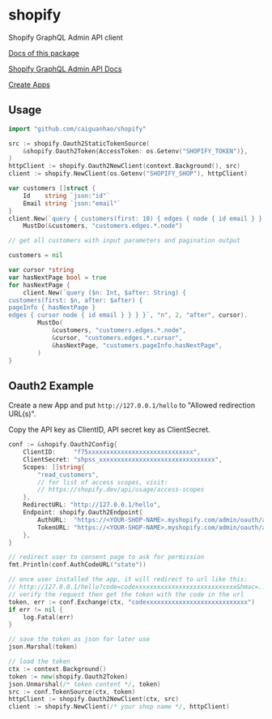 # shopify

Shopify GraphQL Admin API client

[Docs of this package](https://pkg.go.dev/github.com/caiguanhao/shopify)

[Shopify GraphQL Admin API Docs](https://shopify.dev/api/admin-graphql)

[Create Apps](https://partners.shopify.com/)

## Usage

```go
import "github.com/caiguanhao/shopify"

src := shopify.Oauth2StaticTokenSource(
	&shopify.Oauth2Token{AccessToken: os.Getenv("SHOPIFY_TOKEN")},
)
httpClient := shopify.Oauth2NewClient(context.Background(), src)
client := shopify.NewClient(os.Getenv("SHOPIFY_SHOP"), httpClient)

var customers []struct {
	Id    string `json:"id"`
	Email string `json:"email"`
}
client.New(`query { customers(first: 10) { edges { node { id email } } } }`).
	MustDo(&customers, "customers.edges.*.node")

// get all customers with input parameters and pagination output

customers = nil

var cursor *string
var hasNextPage bool = true
for hasNextPage {
	client.New(`query ($n: Int, $after: String) {
customers(first: $n, after: $after) {
pageInfo { hasNextPage }
edges { cursor node { id email } } } }`, "n", 2, "after", cursor).
		MustDo(
			&customers, "customers.edges.*.node",
			&cursor, "customers.edges.*.cursor",
			&hasNextPage, "customers.pageInfo.hasNextPage",
		)
}
```

## Oauth2 Example

Create a new App and put `http://127.0.0.1/hello` to "Allowed redirection URL(s)".

Copy the API key as ClientID, API secret key as ClientSecret.

```go
conf := &shopify.Oauth2Config{
	ClientID:     "f75xxxxxxxxxxxxxxxxxxxxxxxxxxxxx",
	ClientSecret: "shpss_xxxxxxxxxxxxxxxxxxxxxxxxxxxxxxxx",
	Scopes: []string{
		"read_customers",
		// for list of access scopes, visit:
		// https://shopify.dev/api/usage/access-scopes
	},
	RedirectURL: "http://127.0.0.1/hello",
	Endpoint: shopify.Oauth2Endpoint{
		AuthURL:  "https://<YOUR-SHOP-NAME>.myshopify.com/admin/oauth/authorize",
		TokenURL: "https://<YOUR-SHOP-NAME>.myshopify.com/admin/oauth/access_token",
	},
}

// redirect user to consent page to ask for permission
fmt.Println(conf.AuthCodeURL("state"))

// once user installed the app, it will redirect to url like this:
// http://127.0.0.1/hello?code=codexxxxxxxxxxxxxxxxxxxxxxxxxxxx&hmac=...
// verify the request then get the token with the code in the url
token, err := conf.Exchange(ctx, "codexxxxxxxxxxxxxxxxxxxxxxxxxxxx")
if err != nil {
	log.Fatal(err)
}

// save the token as json for later use
json.Marshal(token)

// load the token
ctx := context.Background()
token := new(shopify.Oauth2Token)
json.Unmarshal(/* token content */, token)
src := conf.TokenSource(ctx, token)
httpClient := shopify.Oauth2NewClient(ctx, src)
client := shopify.NewClient(/* your shop name */, httpClient)
```
